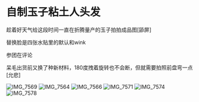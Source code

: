 # 自制玉子粘土人头发

趁着好天气给这段时间一直在折腾量产的玉子拍拍成品图[舔屏]

替换脸是四张水贴里的默认和wink

参团在评论

呆毛出货前又换了种新材料，180度拽着旋转也不会断，但就需要拍照前盘弯一点[允悲]

![IMG_7569](https://user-images.githubusercontent.com/1933673/193436307-09466592-4d91-4410-8eb5-51f1c8b6f237.JPG)
![IMG_7564](https://user-images.githubusercontent.com/1933673/193436305-a1ad60b5-1eef-498c-9984-5b02a7ff5372.JPG)
![IMG_7566](https://user-images.githubusercontent.com/1933673/193436306-5a730008-9ecd-4c9c-bae5-099eb359e6c0.JPG)
![IMG_7571](https://user-images.githubusercontent.com/1933673/193436310-fdffe60d-cc2b-4971-a1d4-0a4f6243530a.JPG)
![IMG_7574](https://user-images.githubusercontent.com/1933673/193436313-519942bd-0d4d-4345-91ea-c71457fc3160.JPG)
![IMG_7578](https://user-images.githubusercontent.com/1933673/193436314-4f428ed6-5f39-4d4d-80e6-7d04c2039f5f.JPG)
